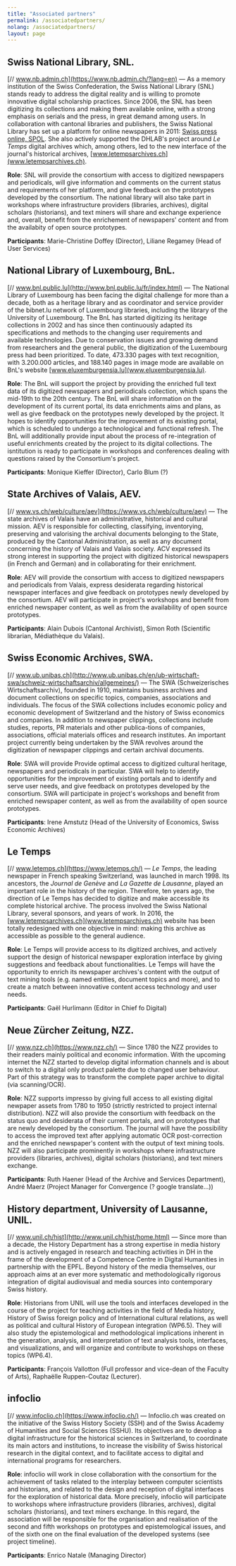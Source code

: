 ```yaml
---
title: "Associated partners"
permalink: /associatedpartners/
nolang: /associatedpartners/
layout: page
---
```


## Swiss National Library, SNL.

[// www.nb.admin.ch](https://www.nb.admin.ch/?lang=en) &mdash; As a memory institution of the Swiss Confederation, the Swiss National Library (SNL) stands ready to address the digital reality and is willing to promote innovative digital scholarship practices. Since 2006, the SNL has been digitizing its collections and making them available online, with a strong emphasis on serials and the press, in great demand among users. In collaboration with cantonal libraries and publishers, the Swiss National Library has set up a platform for online newspapers in 2011: [Swiss press online, SPOL](www.swisspressar-chives.ch). She also actively supported the DHLAB's project around *Le Temps* digital archives which, among others, led to the new interface of the journal's historical archives, [www.letempsarchives.ch](www.letempsarchives.ch).

**Role**: SNL will provide the consortium with access to digitized newspapers and periodicals, will give information and comments on the current status and requirements of her platform, and give feedback on the prototypes developed by the consortium. The national library will also take part in workshops where infrastructure providers (libraries, archives), digital scholars (historians), and text miners will share and exchange experience and, overall, benefit from the enrichement of newspapers' content and from the availabity of open source prototypes.

**Participants**: Marie-Christine Doffey (Director), Liliane Regamey (Head of User Services)

## National Library of Luxembourg, BnL.

[// www.bnl.public.lu](http://www.bnl.public.lu/fr/index.html) &mdash;  The National Library of Luxembourg has been facing the digital challenge for more than a decade,  both as a heritage library and as coordinator and service provider of the bibnet.lu network of  Luxembourg libraries, including the library of the University of Luxembourg. The BnL has started  digitizing its heritage collections in 2002 and has since then continuously adapted its specifications
 and methods to the changing user requirements and available technologies.  Due to conservation issues and growing demand from researchers and the general public, the  digitization of the Luxembourg press had been prioritized. To date, 473.330 pages with text  recognition, with 3.200.000 articles, and 188.140 pages in image mode are available on BnL's website [www.eluxemburgensia.lu](www.eluxemburgensia.lu).


**Role**: The BnL will support the project by providing the enriched full text data of its digitized newspapers and periodicals collection, which spans the mid-19th to the 20th century. The BnL will share information on the development of its current portal,  its data enrichments aims and plans, as well as give feedback on the prototypes newly developed by the project. It hopes to identify opportunities for the improvement of its  existing portal, which is scheduled to undergo a technological and functional refresh. The BnL will additionally provide input about the process of re-integration of useful enrichments created by the project to its digital collections. The isntitution is ready to participate in workshops and conferences dealing with questions raised by the
Consortium's project.

**Participants**: Monique Kieffer (Director), Carlo Blum (?)

## State Archives of Valais, AEV.

[// www.vs.ch/web/culture/aev](https://www.vs.ch/web/culture/aev) &mdash; The state archives of Valais have an administrative, historical and cultural mission. AEV is responsible for collecting, classifying, inventorying, preserving and valorising the archival documents belonging to the State, produced by the Cantonal Administration, as well as any document concerning the history of Valais and Valais society. ACV expressed its strong interest in supporting the project with digitized historical newspapers (in French and German) and in collaborating for their enrichment.

**Role**: AEV will provide the consortium with access to digitized newspapers and periodicals from Valais, express desiderata regarding historical newspaper interfaces and give feedback on prototypes newly developed by the consortium. AEV will participate in project's workshops and benefit from enriched newspaper content, as well as from the availability of open source prototypes.

**Participants**: Alain Dubois (Cantonal Archivist), Simon Roth (Scientific librarian, Médiathèque du Valais).


## Swiss Economic Archives, SWA.

[// www.ub.unibas.ch](http://www.ub.unibas.ch/en/ub-wirtschaft-swa/schweiz-wirtschaftsarchiv/allgemeines/) &mdash;  The SWA (Schweizerisches Wirtschaftsarchiv), founded in 1910, maintains business archives and document collections on specific topics, companies, associations and individuals. The focus of the SWA collections includes economic policy and economic development of Switzerland and the history of Swiss economics and companies. In addition to newspaper clippings, collections include studies, reports, PR materials and other publica-tions of companies, associations, official materials offices and research institutes. An important project currently being undertaken by the SWA revolves around the digitization of newspaper clippings and certain archival documents.

**Role**: SWA will provide Provide optimal access to digitized cultural heritage, newspapers and periodicals in particular. SWA will help to identify opportunities for the improvement of existing portals and to identify and serve user needs, and give feedback on prototypes developed by the consortium. SWA will participate in project's workshops and benefit from enriched newspaper content, as well as from the availability of open source prototypes.

**Participants**: Irene Amstutz (Head of the University of Economics, Swiss Economic Archives)

## Le Temps

[// www.letemps.ch](https://www.letemps.ch/) &mdash;  *Le Temps*, the leading newspaper in French speaking Switzerland, was launched in march 1998. Its ancestors, the *Journal de Genève* and *La Gazette de Lausanne*, played an important role in the history of the region. Therefore, ten years ago, the direction of Le Temps has decided to digitize and make accessible its complete historical archive. The process involved the Swiss National Library,
several sponsors, and years of work. In 2016, the [www.letempsarchives.ch](www.letempsarchives.ch) website has been totally redesigned with one objective in mind: making this archive as accessible as possible to the general
audience.

**Role**: Le Temps will provide access to its digitized archives, and actively support the design of historical newspaper exploration interface by giving suggestions and feedback about functionalities. Le Temps will have the opportunity to enrich its newspaper archives's content with the output of text mining tools (e.g. named entities, document topics and more), and to create a match between innovative content access technology and user needs.

**Participants**: Gaël Hurlimann (Editor in Chief fo Digital)

## Neue Zürcher Zeitung, NZZ.

[// www.nzz.ch](https://www.nzz.ch/) &mdash; Since 1780 the NZZ provides to their readers mainly political and economic information. With the upcoming internet the NZZ started to develop digital information channels and is about to switch to a digital only product palette due to changed user behaviour. Part of this strategy was to transform the complete paper archive to digital (via scanning/OCR).

**Role**: NZZ supports impresso by  giving full access to all existing digital newpaper assets from 1780 to 1950 (strictly restricted to project internal distribution). NZZ will also provide the consortium with feedback on the status quo and desiderata of their current portals, and on prototypes that are newly developed by the consortium. The journal will have the possibility to access the improved text after applying automatic OCR post-correction and the enriched newspaper's content with the output of text mining tools. NZZ will also participate prominently in workshops where infrastructure providers (libraries, archives), digital scholars (historians), and text miners exchange.

**Participants**: Ruth Haener (Head of the Archive and Services Department), André Maerz (Project Manager for Convergence (? google translate...))


## History department, University of Lausanne, UNIL.

[// www.unil.ch/hist](http://www.unil.ch/hist/home.html) &mdash; Since more than a decade, the History Department has a strong expertise in media history and is actively engaged in research and teaching activities in DH in the frame of the development of a Competence Centre in Digital Humanities in partnership with the EPFL. Beyond history of the media themselves, our approach aims at an ever more systematic and methodologically rigorous integration of digital audiovisual and media sources into contemporary Swiss history.

**Role**: Historians from UNIL will use the tools and interfaces developed in the course of the project for teaching activities in the field of Media history, History of Swiss foreign policy and of International cultural relations, as well as political and cultural History of European integration (WP6.5). They will also study the epistemological and methodological implications inherent in the generation, analysis, and interpretation of text analysis tools,
interfaces, and visualizations, and will organize and contribute to workshops on these topics (WP6.4).

**Participants**: François Vallotton (Full professor and vice-dean of the Faculty of Arts), Raphaëlle Ruppen-Coutaz (Lecturer).

## infoclio

[// www.infoclio.ch](https://www.infoclio.ch/) &mdash; Infoclio.ch was created on the initiative of the Swiss History Society (SSH) and of the Swiss Academy of Humanities and Social Sciences (SSHU). Its objectives are to develop a digital infrastructure for the historical sciences in Switzerland, to coordinate its main actors and institutions, to increase the visibility of Swiss historical research in the digital context, and to facilitate access to digital and international programs for researchers.

**Role**: infoclio will work in close collaboration with the consortium for the achievement of tasks related to the interplay between computer scientists and historians, and related to the design and reception of digital interfaces for the exploration of historical data. More precisely, infoclio will participate to workshops where infrastructure providers (libraries, archives), digital scholars (historians), and text miners exchange. In this regard, the association will be responsible for the organisation and realisation of the second and fifth workshops on prototypes and epistemological issues, and of the sixth one on the final evaluation of the developed systems (see project timeline).
<!---Besides, inflocio will help to identify opportunities for the improvement of existing portals in order to promote innovative digital scholarship practices; support the investigation of the potentials of digital approaches; encourage the improvement of digital literacy; co-design computational tools for the exploration of historical sources, and identify and serve user needs.--->

**Participants**: Enrico Natale (Managing Director)





